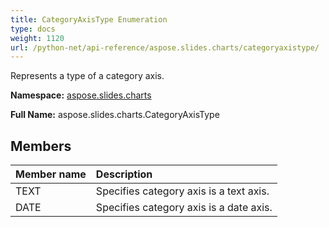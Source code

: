 ```yaml
---
title: CategoryAxisType Enumeration
type: docs
weight: 1120
url: /python-net/api-reference/aspose.slides.charts/categoryaxistype/
---
```


Represents a type of a category axis.

**Namespace:** [aspose.slides.charts](/slides/python-net/api-reference/aspose.slides.charts/)

**Full Name:** aspose.slides.charts.CategoryAxisType



## **Members**
|**Member name**|**Description**|
| :- | :- |
|TEXT|Specifies category axis is a text axis.|
|DATE|Specifies category axis is a date axis.|

